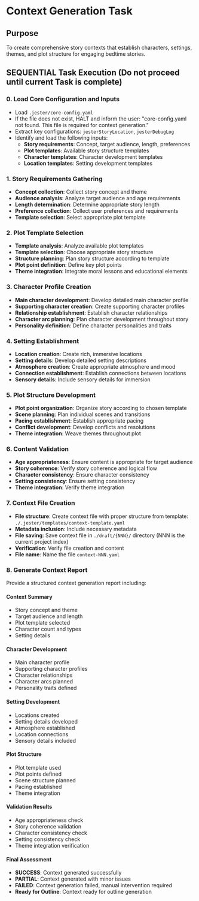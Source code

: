 

# Context Generation Task

## Purpose

To create comprehensive story contexts that establish characters, settings, themes, and plot structure for engaging bedtime stories.

## SEQUENTIAL Task Execution (Do not proceed until current Task is complete)

### 0. Load Core Configuration and Inputs

- Load `.jester/core-config.yaml`
- If the file does not exist, HALT and inform the user: "core-config.yaml not found. This file is required for context generation."
- Extract key configurations: `jesterStoryLocation`, `jesterDebugLog`
- Identify and load the following inputs:
  - **Story requirements**: Concept, target audience, length, preferences
  - **Plot templates**: Available story structure templates
  - **Character templates**: Character development templates
  - **Location templates**: Setting development templates

### 1. Story Requirements Gathering

- **Concept collection**: Collect story concept and theme
- **Audience analysis**: Analyze target audience and age requirements
- **Length determination**: Determine appropriate story length
- **Preference collection**: Collect user preferences and requirements
- **Template selection**: Select appropriate plot template

### 2. Plot Template Selection

- **Template analysis**: Analyze available plot templates
- **Template selection**: Choose appropriate story structure
- **Structure planning**: Plan story structure according to template
- **Plot point definition**: Define key plot points
- **Theme integration**: Integrate moral lessons and educational elements

### 3. Character Profile Creation

- **Main character development**: Develop detailed main character profile
- **Supporting character creation**: Create supporting character profiles
- **Relationship establishment**: Establish character relationships
- **Character arc planning**: Plan character development throughout story
- **Personality definition**: Define character personalities and traits

### 4. Setting Establishment

- **Location creation**: Create rich, immersive locations
- **Setting details**: Develop detailed setting descriptions
- **Atmosphere creation**: Create appropriate atmosphere and mood
- **Connection establishment**: Establish connections between locations
- **Sensory details**: Include sensory details for immersion

### 5. Plot Structure Development

- **Plot point organization**: Organize story according to chosen template
- **Scene planning**: Plan individual scenes and transitions
- **Pacing establishment**: Establish appropriate pacing
- **Conflict development**: Develop conflicts and resolutions
- **Theme integration**: Weave themes throughout plot

### 6. Content Validation

- **Age appropriateness**: Ensure content is appropriate for target audience
- **Story coherence**: Verify story coherence and logical flow
- **Character consistency**: Ensure character consistency
- **Setting consistency**: Ensure setting consistency
- **Theme integration**: Verify theme integration

### 7. Context File Creation

- **File structure**: Create context file with proper structure from template: `./.jester/templates/context-template.yaml`
- **Metadata inclusion**: Include necessary metadata
- **File saving**: Save context file in `./draft/{NNN}/` directory (NNN is the current project index)
- **Verification**: Verify file creation and content
- **File name**: Name the file `context-NNN.yaml`

### 8. Generate Context Report

Provide a structured context generation report including:

#### Context Summary
- Story concept and theme
- Target audience and length
- Plot template selected
- Character count and types
- Setting details

#### Character Development
- Main character profile
- Supporting character profiles
- Character relationships
- Character arcs planned
- Personality traits defined

#### Setting Development
- Locations created
- Setting details developed
- Atmosphere established
- Location connections
- Sensory details included

#### Plot Structure
- Plot template used
- Plot points defined
- Scene structure planned
- Pacing established
- Theme integration

#### Validation Results
- Age appropriateness check
- Story coherence validation
- Character consistency check
- Setting consistency check
- Theme integration verification

#### Final Assessment
- **SUCCESS**: Context generated successfully
- **PARTIAL**: Context generated with minor issues
- **FAILED**: Context generation failed, manual intervention required
- **Ready for Outline**: Context ready for outline generation